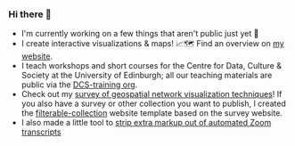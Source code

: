 ### Hi there 👋

- I'm currently working on a few things that aren't public just yet 👀
- I create interactive visualizations & maps! 📈🗺️ Find an overview on [my website](https://sarahschoettler.com/#projects). 
- I teach workshops and short courses for the Centre for Data, Culture & Society at the University of Edinburgh; all our teaching materials are public via the [DCS-training org](https://github.com/DCS-training/).
- Check out my [survey of geospatial network visualization techniques](https://geonetworks.github.io/)! If you also have a survey or other collection you want to publish, I created the [filterable-collection](https://github.com/sarah37/filterable-collection) website template based on the survey website.
- I also made a little tool to [strip extra markup out of automated Zoom transcripts](https://sarah37.github.io/clean-zoom-transcript/)

<!--
**sarah37/sarah37** is a ✨ _special_ ✨ repository because its `README.md` (this file) appears on your GitHub profile.

Here are some ideas to get you started:

- 🔭 I’m currently working on ...
- 🌱 I’m currently learning ...
- 👯 I’m looking to collaborate on ...
- 🤔 I’m looking for help with ...
- 💬 Ask me about ...
- 📫 How to reach me: ...
- 😄 Pronouns: ...
- ⚡ Fun fact: ...
-->
